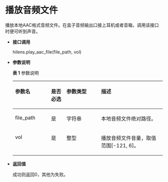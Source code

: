 # 播放音频文件<a name="hilens_05_0066"></a>

播放本地AAC格式音频文件。在盒子音频输出口接上耳机或者音箱，调用该接口时便可听到声音。

-   **接口调用**

    hilens.play\_aac\_file\(file\_path, vol\)

-   **参数说明**

    **表 1**  参数说明

    <a name="table125310465810"></a>
    <table><thead align="left"><tr id="row654104610814"><th class="cellrowborder" valign="top" width="23.962396239623963%" id="mcps1.2.5.1.1"><p id="p95417463818"><a name="p95417463818"></a><a name="p95417463818"></a><strong id="b1276543203310"><a name="b1276543203310"></a><a name="b1276543203310"></a>参数名</strong></p>
    </th>
    <th class="cellrowborder" valign="top" width="10.231023102310232%" id="mcps1.2.5.1.2"><p id="p135381115336"><a name="p135381115336"></a><a name="p135381115336"></a><strong id="b181791131133311"><a name="b181791131133311"></a><a name="b181791131133311"></a>是否必选</strong></p>
    </th>
    <th class="cellrowborder" valign="top" width="23.042304230423042%" id="mcps1.2.5.1.3"><p id="p13389811183313"><a name="p13389811183313"></a><a name="p13389811183313"></a><strong id="b7272427113310"><a name="b7272427113310"></a><a name="b7272427113310"></a>参数类型</strong></p>
    </th>
    <th class="cellrowborder" valign="top" width="42.76427642764276%" id="mcps1.2.5.1.4"><p id="p7541646786"><a name="p7541646786"></a><a name="p7541646786"></a><strong id="b8243129153312"><a name="b8243129153312"></a><a name="b8243129153312"></a>描述</strong></p>
    </th>
    </tr>
    </thead>
    <tbody><tr id="row20270192618170"><td class="cellrowborder" valign="top" width="23.962396239623963%" headers="mcps1.2.5.1.1 "><p id="p172701626161717"><a name="p172701626161717"></a><a name="p172701626161717"></a>file_path</p>
    </td>
    <td class="cellrowborder" valign="top" width="10.231023102310232%" headers="mcps1.2.5.1.2 "><p id="p15270112611713"><a name="p15270112611713"></a><a name="p15270112611713"></a>是</p>
    </td>
    <td class="cellrowborder" valign="top" width="23.042304230423042%" headers="mcps1.2.5.1.3 "><p id="p10270162691711"><a name="p10270162691711"></a><a name="p10270162691711"></a>字符串</p>
    </td>
    <td class="cellrowborder" valign="top" width="42.76427642764276%" headers="mcps1.2.5.1.4 "><p id="p11270122681711"><a name="p11270122681711"></a><a name="p11270122681711"></a>本地音频文件绝对路径。</p>
    </td>
    </tr>
    <tr id="row1954134619815"><td class="cellrowborder" valign="top" width="23.962396239623963%" headers="mcps1.2.5.1.1 "><p id="p155419461487"><a name="p155419461487"></a><a name="p155419461487"></a>vol</p>
    </td>
    <td class="cellrowborder" valign="top" width="10.231023102310232%" headers="mcps1.2.5.1.2 "><p id="p1538611143312"><a name="p1538611143312"></a><a name="p1538611143312"></a>是</p>
    </td>
    <td class="cellrowborder" valign="top" width="23.042304230423042%" headers="mcps1.2.5.1.3 "><p id="p123897112338"><a name="p123897112338"></a><a name="p123897112338"></a>整型</p>
    </td>
    <td class="cellrowborder" valign="top" width="42.76427642764276%" headers="mcps1.2.5.1.4 "><p id="p9613647165436"><a name="p9613647165436"></a><a name="p9613647165436"></a>播放音频文件音量，取值范围[-121, 6]。</p>
    </td>
    </tr>
    </tbody>
    </table>

-   **返回值**

    成功则返回0，其他为失败。



